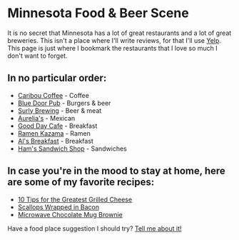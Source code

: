 # Minnesota Food & Beer Scene

It is no secret that Minnesota has a lot of great restaurants and a lot of great breweries. This isn't a place where I'll write reviews, for that I'll use [Yelp](https://www.yelp.com/user_details?userid=QglmfuzA7ceOAyFV4_eFdA). This page is just where I bookmark the restaurants that I love so much I don't want to forget.

## In no particular order:
* [Caribou Coffee](https://www.cariboucoffee.com/) - Coffee
* [Blue Door Pub](http://www.thebdp.com/) - Burgers & beer
* [Surly Brewing](http://surlybrewing.com/) - Beer & meat
* [Aurelia's](http://mamaaurelia.com/) - Mexican
* [Good Day Cafe](http://gooddaycafemn.com/) - Breakfast
* [Ramen Kazama](http://www.ramenkazama.com/) - Ramen
* [Al's Breakfast](https://en.wikipedia.org/wiki/Al's_Breakfast) - Breakfast
* [Ham's Sandwich Shop](http://www.hamsshop.com/) - Sandwiches

## In case you're in the mood to stay at home, here are some of my favorite recipes:
* [10 Tips for the Greatest Grilled Cheese](https://web.archive.org/web/20090220064840/http://food.yahoo.com/blog/editorspicks/2430/10-tips-for-the-greatest-grilled-cheese)
* [Scallops Wrapped in Bacon](http://www.foodnetwork.com/recipes/scallops-wrapped-in-bacon-recipe.html)
* [Microwave Chocolate Mug Brownie](http://www.food.com/recipe/microwave-chocolate-mug-brownie-349246)

Have a food place suggestion I should try? [Tell me about it!](mailto:eric.caron@gmail.com)
